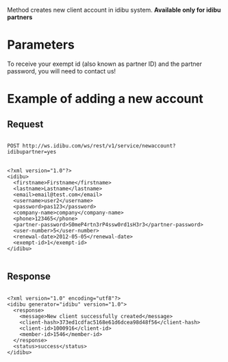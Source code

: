 <p>Method creates new client account in idibu system. <b>Available only for idibu partners</b></p>
<h1>
	Parameters</h1>
<p>To receive your exempt id (also known as partner ID) and the partner password, you will need to contact us!</p>
<h1>
	Example of adding a new account</h1>
<h2>
	Request</h2>
<pre>
<code>
POST http://ws.idibu.com/ws/rest/v1/service/newaccount?idibupartner=yes
</code>
<code type="xml">
&lt;?xml version=&quot;1.0&quot;?&gt;
&lt;idibu&gt;
  &lt;firstname&gt;Firstname&lt;/firstname&gt;
  &lt;lastname&gt;Lastname&lt;/lastname&gt;
  &lt;email&gt;email@test.com&lt;/email&gt;
  &lt;username&gt;user2&lt;/username&gt;
  &lt;password&gt;pas123&lt;/password&gt;
  &lt;company-name&gt;company&lt;/company-name&gt;
  &lt;phone&gt;123465&lt;/phone&gt;
  &lt;partner-password&gt;S0meP4rtn3rP4ssw0rd1sH3r3&lt;/partner-password&gt;
  &lt;user-number&gt;5&lt;/user-number&gt;
  &lt;renewal-date&gt;2012-05-05&lt;/renewal-date&gt;
  &lt;exempt-id&gt;1&lt;/exempt-id&gt;
&lt;/idibu&gt;
</code>
</pre>
<h2>
	Response</h2>
<pre>
<code type="xml">
&lt;?xml version=&quot;1.0&quot; encoding=&quot;utf8&quot;?&gt;
&lt;idibu generator=&quot;idibu&quot; version=&quot;1.0&quot;&gt;
  &lt;response&gt;
    &lt;message&gt;New client successfully created&lt;/message&gt;
    &lt;client-hash&gt;373ed1cdfac5168e61d6dcea98d48f56&lt;/client-hash&gt;
    &lt;client-id&gt;1000916&lt;/client-id&gt;
    &lt;member-id&gt;1546&lt;/member-id&gt;
  &lt;/response&gt;
  &lt;status&gt;success&lt;/status&gt;
&lt;/idibu&gt;
</code>
</pre>
